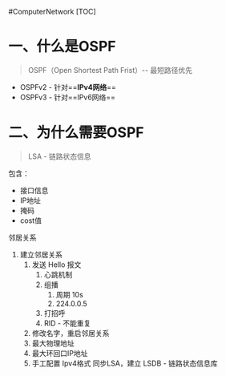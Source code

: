 #ComputerNetwork
[TOC]

# 一、什么是OSPF

> OSPF（Open Shortest Path Frist）-- 最短路径优先

- OSPFv2 - 针对==**IPv4网络**==
- OSPFv3 - 针对==IPv6网络==



# 二、为什么需要OSPF
> LSA - 链路状态信息

包含：
- 接口信息
- IP地址
- 掩码
- cost值

邻居关系

1. 建立邻居关系
	1. 发送 Hello 报文
		1. 心跳机制
		2. 组播
			1. 周期 10s
			2. 224.0.0.5
		3. 打招呼
		4. RID - 不能重复
	2. 修改名字，重启邻居关系
	3. 最大物理地址
	4. 最大环回口IP地址
	5. 手工配置 Ipv4格式
同步LSA，建立 LSDB - 链路状态信息库